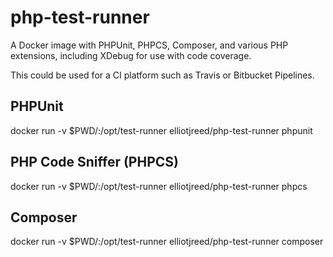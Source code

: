 # php-test-runner

A Docker image with PHPUnit, PHPCS, Composer, and various PHP extensions, including XDebug for use with code coverage.

This could be used for a CI platform such as Travis or Bitbucket Pipelines.

## PHPUnit

docker run -v $PWD/:/opt/test-runner elliotjreed/php-test-runner phpunit


## PHP Code Sniffer (PHPCS)

docker run -v $PWD/:/opt/test-runner elliotjreed/php-test-runner phpcs


## Composer

docker run -v $PWD/:/opt/test-runner elliotjreed/php-test-runner composer

